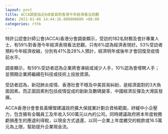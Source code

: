 ```yaml
---
layout: post
title: ACCA調查指近6成會員對香港今年經濟看法悲觀
date: 2021-01-06 14:44:26.000000000 +08:00
categories: rthk
---
```


特許公認會計師公會(ACCA)香港分會調查顯示，受訪的182名財務及會計專業人士，有59%對香港今年經濟表現看法悲觀，只有8%認為經濟表現好。53%受訪者預料今年經濟收縮，分別有41%及28%人預計，經濟明年或後年才會回復至疫情前水平。

調查顯示，有59%受訪者認為企業將會凍結或減少人手，10%認為會增聘人手；並預期企業將繼續在科技或技術上投放資源。

受訪者認為，新冠肺炎疫情、香港社會不穩及中美貿易糾紛，是經濟面對的3大負面因素。而正面因素則包括疫情促成的創新及數碼變革、中國經濟反彈及大灣區發展。

ACCA香港分會會長黃耀傑建議政府擴大保就業計劃合資格範圍，紓緩中小企壓力，包含擁有全職員工及年收入500萬元以內的公司。同時建議政府將本年度稅務虧損產生的應退利得稅，以現金方式退還，以同一企業上年度繳交的稅款或16.5萬元為上限，幫助提升企業現金流。
